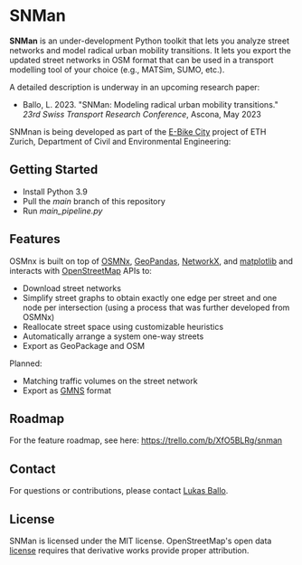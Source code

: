 # SNMan

**SNMan** is an under-development Python toolkit that lets you analyze street networks and model radical urban mobility transitions. It lets you export the updated street networks in OSM format that can be used in a transport modelling tool of your choice (e.g., MATSim, SUMO, etc.).

A detailed description is underway in an upcoming research paper:

  * Ballo, L. 2023. "SNMan: Modeling radical urban mobility transitions." *23rd Swiss Transport Research Conference*, Ascona, May 2023

SNMnan is being developed as part of the [E-Bike City](https://ebikecity.baug.ethz.ch/en/) project of ETH Zurich, Department of Civil and Environmental Engineering:


## Getting Started

  * Install Python 3.9
  * Pull the *main* branch of this repository
  * Run *main_pipeline.py*

## Features

OSMnx is built on top of [OSMNx](https://osmnx.readthedocs.io/en/stable/), [GeoPandas](https://geopandas.org/), [NetworkX](https://networkx.org/), and [matplotlib](https://matplotlib.org/) and interacts with [OpenStreetMap](https://www.openstreetmap.org/) APIs to:

  * Download street networks
  * Simplify street graphs to obtain exactly one edge per street and one node per intersection (using a process that was further developed from OSMNx)
  * Reallocate street space using customizable heuristics
  * Automatically arrange a system one-way streets
  * Export as GeoPackage and OSM

Planned:

  * Matching traffic volumes on the street network
  * Export as [GMNS](https://github.com/zephyr-data-specs/GMNS) format

## Roadmap

For the feature roadmap, see here: https://trello.com/b/XfO5BLRg/snman

## Contact

For questions or contributions, please contact
[Lukas Ballo](https://www.ivt.ethz.ch/personen/profil.lukas-ballo.html).

## License

SNMan is licensed under the MIT license. OpenStreetMap's open data [license](https://www.openstreetmap.org/copyright/) requires that derivative works provide proper attribution.

